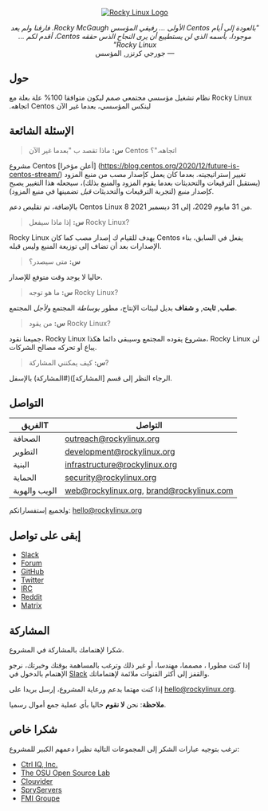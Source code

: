 <p align="center">
<a href="https://rockylinux.org/">
<img src="https://media.githubusercontent.com/media/rocky-linux/branding/main/logo-text-light%402x.png" alt="Rocky Linux Logo">
</a>
</p>
 

<p dir="rtl" align="center">
<i>"بالعودة إلى أيام Centos الأولى ... رفيقي المؤسس Rocky McGaugh. فارقنا ولم يعد موجودا، بأسمه الذي لن يستطييع أن يرى النجاح الذس حققه Centos، أقدم لكم ... Rocky Linux"</i><br>
— جورجي كرتزر, المؤسس
</p>

## حول
<span dir="rtl">
  Rocky Linux نظام تشغيل مؤسسي مجتمعي صمم ليكون متوافقا 100% علة بعلة مع لينكس المؤسسي، بعدما غير الآن Centos اتجاهه.
</span>


## الإسئلة الشائعة

> **س:**  ماذا تقصد ب "بعدما غير الآن Centos اتجاهه."؟

مشروع Centos [أعلن مؤخرا] (https://blog.centos.org/2020/12/future-is-centos-stream/) تغيير إستراتيجيته. بعدما كان يعمل كإصدار *مصب* من منبع المزود (يستقبل الترقيعات والتحديثات بعدما يقوم المزود والمنبع بذلك)، سيجعله هذا التغيير يصبح كإصدار *منبع* (لتجربة الترقيعات والتحديثات *قبل* تضمينها في منبع المزود).

بالإضافة، تم تقليص دعم Centos Linux 8 من 31 مايوم 2029، إلى 31 ديسمبر 2021.

> **س:** إذا ماذا سيفعل  Rocky Linux?

Rocky Linux يهدف للقيام ك إصدار مصب كما كان Centos يفعل في السابق، بناء الإصدارات بعد أن تضاف إلى توزيعة المنبع وليس قبله.

> **س:** متى سيصدر؟

حاليا لا يوجد وقت متوفع للإصدار.

> **س:** ما هو توجه Rocky Linux?

**صلب**, **ثابت**, و **شفاف**  بديل لبيئات الإنتاج، مطور *بوساطة* المجتمع *ولأجل* المجتمع.

> **س:** من يقود Rocky Linux?

جميعنا نقود، Rocky Linux مشروع يقوده المجتمع وسيبقى دائما هكذا، Rocky Linux لن يباع أو تحركه مصالح الشركات.

> **س:** كيف يمكنني المشاركة?

الرجاء النظر إلى قسم [المشاركة])(#المشاركة) بالإسفل.

## التواصل

| الفريقT                       | التواصل                                   |
|-------------------------------|-------------------------------------------|
| الصحافة                       | outreach@rockylinux.org                   |
| التطوير                       | development@rockylinux.org                |
| البنية                        | infrastructure@rockylinux.org             |
| الحماية                       | security@rockylinux.org                   |
| الويب والهوية                 | web@rockylinux.org, brand@rockylinux.com  |


ولجميع إستفساراتكم: hello@rockylinux.org

## إبقى على تواصل

* [Slack](https://join.slack.com/t/hpcng/shared_invite/zt-k29vv4ab-yj1ksbHK_ZkXYi6HGtTYfw)
* [Forum](https://forums.rockylinux.org/)
* [GitHub](https://github.com/rocky-linux/)
* [Twitter](https://twitter.com/rocky_linux)
* [IRC](https://webchat.freenode.net/?channels=rockylinux)
* [Reddit](https://www.reddit.com/r/RockyLinux)
* [Matrix](https://matrix.to/#/+rockylinux:matrix.org)

## المشاركة

شكرا لإهتمامك بالمشاركة في المشروع.

إذا كنت مطورا ، مصمما، مهندسا، أو غير ذلك وترغب بالمساهمة بوقتك وخبرتك، نرجو الإهتمام بالدخول في [Slack](https://join.slack.com/t/hpcng/shared_invite/zt-k29vv4ab-yj1ksbHK_ZkXYi6HGtTYfw) والقفز إلى أكثر القنوات ملائمة لإهتماماتك.

إذا كنت مهتما بدعم ورعاية المشروع، إرسل بريدا على hello@rockylinux.org.

**ملاحظة**: نحن **لا نقوم** حاليا بأي عملية جمع أموال رسميا.

## شكرا خاص

نرغب بتوجيه عبارات الشكر إلى المجموعات التالية نظيرا دعمهم الكبير للمشروع:

* [Ctrl IQ, Inc.](https://www.ctrl-cmd.com)
* [The OSU Open Source Lab](https://osuosl.org/)
* [Clouvider](https://www.clouvider.co.uk/)
* [SpryServers](https://www.spryservers.net/)
* [FMI Groupe](https://www.fmi.fr/)
